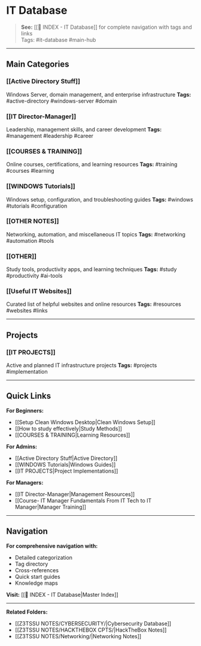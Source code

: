 # IT Database

> **See:** [[📍 INDEX - IT Database]] for complete navigation with tags and links  
> Tags: #it-database #main-hub

---

## Main Categories

### [[Active Directory Stuff]]
Windows Server, domain management, and enterprise infrastructure
**Tags:** #active-directory #windows-server #domain

### [[IT Director-Manager]]
Leadership, management skills, and career development
**Tags:** #management #leadership #career

### [[COURSES & TRAINING]]
Online courses, certifications, and learning resources
**Tags:** #training #courses #learning

### [[WINDOWS Tutorials]]
Windows setup, configuration, and troubleshooting guides
**Tags:** #windows #tutorials #configuration

### [[OTHER NOTES]]
Networking, automation, and miscellaneous IT topics
**Tags:** #networking #automation #tools

### [[OTHER]]
Study tools, productivity apps, and learning techniques
**Tags:** #study #productivity #ai-tools

### [[Useful IT Websites]]
Curated list of helpful websites and online resources
**Tags:** #resources #websites #links

---

## Projects

### [[IT PROJECTS]]
Active and planned IT infrastructure projects
**Tags:** #projects #implementation

---

## Quick Links

**For Beginners:**
- [[Setup Clean Windows Desktop|Clean Windows Setup]]
- [[How to study effectively|Study Methods]]
- [[COURSES & TRAINING|Learning Resources]]

**For Admins:**
- [[Active Directory Stuff|Active Directory]]
- [[WINDOWS Tutorials|Windows Guides]]
- [[IT PROJECTS|Project Implementations]]

**For Managers:**
- [[IT Director-Manager|Management Resources]]
- [[Course- IT Manager Fundamentals From IT Tech to IT Manager|Manager Training]]

---

## Navigation

**For comprehensive navigation with:**
- Detailed categorization
- Tag directory
- Cross-references
- Quick start guides
- Knowledge maps

**Visit:** [[📍 INDEX - IT Database|Master Index]]

---

**Related Folders:**
- [[Z3TSSU NOTES/CYBERSECURITY/|Cybersecurity Database]]
- [[Z3TSSU NOTES/HACKTHEBOX CPTS/|HackTheBox Notes]]
- [[Z3TSSU NOTES/Networking/|Networking Notes]]